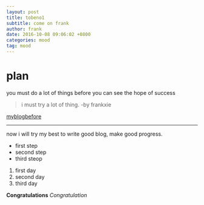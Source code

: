 ```yaml
---
layout: post
title: tobeno1
subtitle: come on frank
author: frank
date: 2016-10-08 09:06:02 +0800
categories: mood
tag: mood
---
```

# plan
you must do a lot of things before you can see the hope of success

> i must try a lot of thing. -by frankxie

[myblogbefore](http://baidu.com)

***
now i will try my best to write good blog, make good progress.

- first step
- second step
- third steop

1. first day
2. second day
3. third day

**Congratulations**
*Congratulation*


